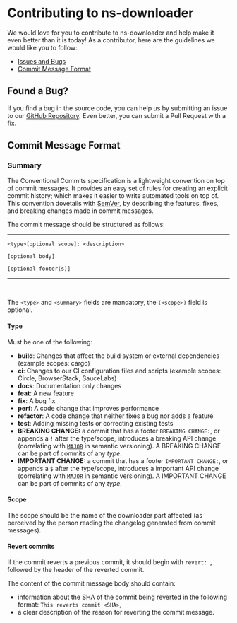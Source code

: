 # Contributing to ns-downloader

We would love for you to contribute to ns-downloader and help make it even better than it is today!
As a contributor, here are the guidelines we would like you to follow:

 - [Issues and Bugs](#issue)
 - [Commit Message Format](#commit)
 
 ## <a name="issue"></a> Found a Bug?
 
 If you find a bug in the source code, you can help us by submitting an issue to our [GitHub Repository][github].
 Even better, you can submit a Pull Request with a fix.

## <a name="commit"></a> Commit Message Format

### Summary

The Conventional Commits specification is a lightweight convention on top of commit messages.
It provides an easy set of rules for creating an explicit commit history;
which makes it easier to write automated tools on top of.
This convention dovetails with [SemVer](http://semver.org),
by describing the features, fixes, and breaking changes made in commit messages.

The commit message should be structured as follows:

---

```
<type>[optional scope]: <description>

[optional body]

[optional footer(s)]
```
---

<br />

The `<type>` and `<summary>` fields are mandatory, the `(<scope>)` field is optional.


#### Type

Must be one of the following:

* **build**: Changes that affect the build system or external dependencies (example scopes: cargo)
* **ci**: Changes to our CI configuration files and scripts (example scopes: Circle, BrowserStack, SauceLabs)
* **docs**: Documentation only changes
* **feat**: A new feature
* **fix**: A bug fix
* **perf**: A code change that improves performance
* **refactor**: A code change that neither fixes a bug nor adds a feature
* **test**: Adding missing tests or correcting existing tests
* **BREAKING CHANGE:** a commit that has a footer `BREAKING CHANGE:`, or appends a `!` after the type/scope, introduces a breaking API change (correlating with [`MAJOR`](http://semver.org/#summary) in semantic versioning).
  A BREAKING CHANGE can be part of commits of any _type_.
* **IMPORTANT CHANGE:** a commit that has a footer `IMPORTANT CHANGE:`, or appends a `$` after the type/scope, introduces a important API change (correlating with [`MAJOR`](http://semver.org/#summary) in semantic versioning).
  A IMPORTANT CHANGE can be part of commits of any _type_.

#### Scope
The scope should be the name of the downloader part affected (as perceived by the person reading the changelog generated from commit messages).

#### Revert commits

If the commit reverts a previous commit, it should begin with `revert: `, followed by the header of the reverted commit.

The content of the commit message body should contain:

- information about the SHA of the commit being reverted in the following format: `This reverts commit <SHA>`,
- a clear description of the reason for reverting the commit message.


[github]: https://github.com/team-ns/downloader